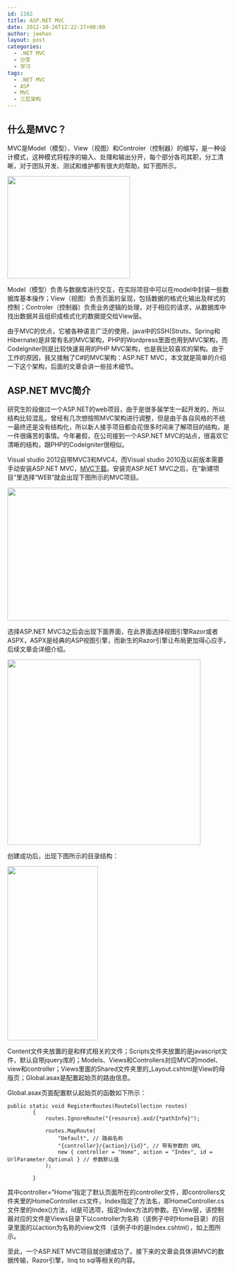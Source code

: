 ```yaml
---
id: 1162
title: ASP.NET MVC
date: 2012-10-26T12:22:27+00:00
author: jeehon
layout: post
categories:
  - .NET MVC
  - 分享
  - 学习
tags:
  - .NET MVC
  - ASP
  - MVC
  - 三层架构
---
```

## 什么是MVC？

MVC是Model（模型）、View（视图）和Controler（控制器）的缩写，是一种设计模式，这种模式将程序的输入、处理和输出分开，每个部分各司其职，分工清晰，对于团队开发、测试和维护都有很大的帮助，如下图所示。

[<img src="http://jeehon.info/log/files/2012/10/492e04fe902a5.png" alt="" title="MVC" width="278" height="232" class="aligncenter size-full wp-image-1163" />](http://jeehon.info/log/files/2012/10/492e04fe902a5.png)

Model（模型）负责与数据库进行交互，在实际项目中可以在model中封装一些数据库基本操作；View（视图）负责页面的呈现，包括数据的格式化输出及样式的控制；Controler（控制器）负责业务逻辑的处理，对于相应的请求，从数据库中找出数据并且组织成格式化的数据提交给View层。

由于MVC的优点，它被各种语言广泛的使用，java中的SSH(Struts、Spring和Hibernate)是非常有名的MVC架构，PHP的Wordpress里面也用到MVC架构，而CodeIgniter则是比较快速易用的PHP MVC架构，也是我比较喜欢的架构。由于工作的原因，我又接触了C#的MVC架构：ASP.NET MVC，本文就是简单的介绍一下这个架构，后面的文章会讲一些技术细节。<!--more-->

## ASP.NET MVC简介

研究生阶段做过一个ASP.NET的web项目，由于是很多届学生一起开发的，所以结构比较混乱，曾经有几次想按照MVC架构进行调整，但是由于各自风格的不统一最终还是没有结构化，所以新人接手项目都会花很多时间来了解项目的结构，是一件很痛苦的事情。今年暑假，在公司接到一个ASP.NET MVC的站点，很喜欢它清晰的结构，跟PHP的CodeIgniter很相似。

Visual studio 2012自带MVC3和MVC4，而Visual studio 2010及以前版本需要手动安装ASP.NET MVC，[MVC下载](http://www.asp.net/mvc)。安装完ASP.NET MVC之后，在“新建项目”里选择“WEB”就会出现下图所示的MVC项目。

[<img src="http://jeehon.info/log/files/2012/10/新建MVC.jpg" alt="" title="新建MVC" width="636" height="301" class="aligncenter size-full wp-image-1167" />](http://jeehon.info/log/files/2012/10/新建MVC.jpg)

选择ASP.NET MVC3之后会出现下面界面，在此界面选择视图引擎Razor或者ASPX，ASPX是经典的ASP视图引擎，而新生的Razor引擎让布局更加得心应手，后续文章会详细介绍。

[<img src="http://jeehon.info/log/files/2012/10/视图引擎.jpg" alt="" title="视图引擎" width="438" height="420" class="aligncenter size-full wp-image-1168" />](http://jeehon.info/log/files/2012/10/视图引擎.jpg)

创建成功后，出现下图所示的目录结构：

[<img src="http://jeehon.info/log/files/2012/10/目录结构.jpg" alt="" title="目录结构" width="205" height="394" class="aligncenter size-full wp-image-1175" />](http://jeehon.info/log/files/2012/10/目录结构.jpg)

Content文件夹放置的是和样式相关的文件；Scripts文件夹放置的是javascript文件，默认自带jquery库的；Models、Views和Controllers对应MVC的model、view和controller；Views里面的Shared文件夹里的_Layout.cshtml是View的母版页；Global.asax是配置起始页的路由信息。

Global.asax页面配置默认起始页的函数如下所示：

    public static void RegisterRoutes(RouteCollection routes)
            {
                routes.IgnoreRoute("{resource}.axd/{*pathInfo}");
    
                routes.MapRoute(
                    "Default", // 路由名称
                    "{controller}/{action}/{id}", // 带有参数的 URL
                    new { controller = "Home", action = "Index", id = UrlParameter.Optional } // 参数默认值
                );
    
            }
    

其中controller=&#8221;Home&#8221;指定了默认页面所在的controller文件，即controllers文件夹里的HomeController.cs文件，Index指定了方法名，即HomeController.cs文件里的Index()方法，id是可选项，指定Index方法的参数。在View层，该控制器对应的文件是Views目录下以controller为名称（该例子中时Home目录）的目录里面的以action为名称的view文件（该例子中的是Index.cshtml），如上图所示。

至此，一个ASP.NET MVC项目就创建成功了，接下来的文章会具体讲MVC的数据传输，Razor引擎，linq to sql等相关的内容。